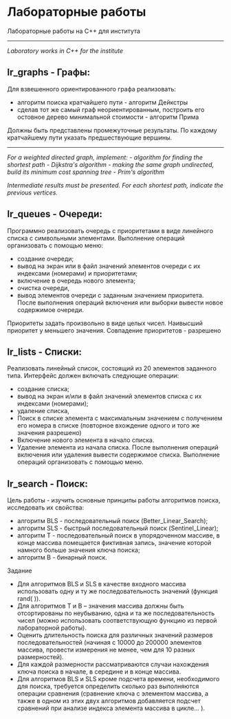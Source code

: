 # Лабораторные работы
Лабораторные работы на C++ для института
____
*Laboratory works in C++ for the institute*


## lr_graphs - Графы:

Для взвешенного ориентированного графа реализовать:
- алгоритм поиска кратчайшего пути - алгоритм Дейкстры
- сделав тот же самый граф неориентированным, построить его остовное дерево минимальной стоимости - алгоритм Прима

Должны быть представлены промежуточные результаты.
По каждому кратчайшему пути указать предшествующие вершины.
____
*For a weighted directed graph, implement:*
*- algorithm for finding the shortest path - Dijkstra's algorithm*
*- making the same graph undirected, build its minimum cost spanning tree - Prim's algorithm*

*Intermediate results must be presented.*
*For each shortest path, indicate the previous vertices.*

## lr_queues - Очереди:
Программно реализовать очередь с приоритетами в виде линейного списка с символьными элементами.
Выполнение операций организовать с помощью меню:
- создание очереди;
- вывод на экран или в файл значений элементов очереди с их индексами (номерами) и   приоритетами;
- включение в очередь нового элемента;
- очистка очереди, 
- вывод элементов очереди с заданным значением приоритета.
После выполнения операций включения или выборки вывести новое содержимое очереди. 

Приоритеты задать произвольно в виде целых чисел. Наивысший приоритет у меньшего значения. Совпадение приоритетов - разрешено



## lr_lists - Списки:
Реализовать линейный список, состоящий из 20 элементов заданного типа. Интерфейс должен включать следующие операции:
- создание списка;
- вывод на экран и/или в файл значений элементов списка с их индексами (номерами);
- удаление списка,
- Поиск в списке элемента с максимальным значением с получением его номера в списке (повторное вхождение одного и того же значения разрешено)
- Включение нового элемента в начало списка.
- Удаление элемента из начала списка.
После выполнения операций включения или удаления вывести содержимое списка. Выполнение операций организовать с помощью меню.

## lr_search - Поиск:
Цель работы - изучить основные принципы работы алгоритмов поиска, исследовать их свойства: 
- алгоритм BLS - последовательный поиск (Better_Linear_Search);
- алгоритм SLS - быстрый последовательный поиск (Sentinel_Linear);
- алгоритм Т - последовательный поиск в упорядоченном массиве, в конце массива помещается фиктивная запись, значение которой намного больше значения ключа поиска;
- алгоритм В - бинарный поиск.

Задание
- Для алгоритмов BLS и SLS в качестве входного массива использовать одну и ту же последовательность значений (функция rand( )).
- Для алгоритмов Т и В – значения массива должны быть отсортированы по неубыванию, одна и та же последовательность чисел (можно использовать соответствующую функцию из первой лабораторной работы). 
- Оценить длительность поиска для различных значений размеров последовательностей (начиная с 10000 до 200000 элементов массива, провести измерения не менее, чем для 10 разных размерностей).
- Для каждой размерности рассматриваются случаи нахождения ключа поиска в начале, в середине и в конце массива.
- Для алгоритмов BLS и SLS кроме подсчета времени, необходимого для поиска, требуется определить сколько раз выполняются операции сравнения (сравнение ключа с элементом массива, а также в одном из этих двух алгоритмов добавляется подсчет сравнений при анализе индекса элемента массива в цикле… ).



